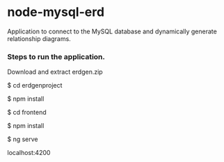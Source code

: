 # node-mysql-erd

Application to connect to the MySQL database and dynamically generate relationship diagrams.

### Steps to run the application.

Download and extract erdgen.zip 

$ cd erdgenproject

$ npm install

$ cd frontend

$ npm install

$ ng serve

localhost:4200
